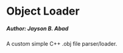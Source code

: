 # Object Loader

<h5>Author: Jayson B. Abad</h5>
<p>A custom simple C++ .obj file parser/loader.</p>
